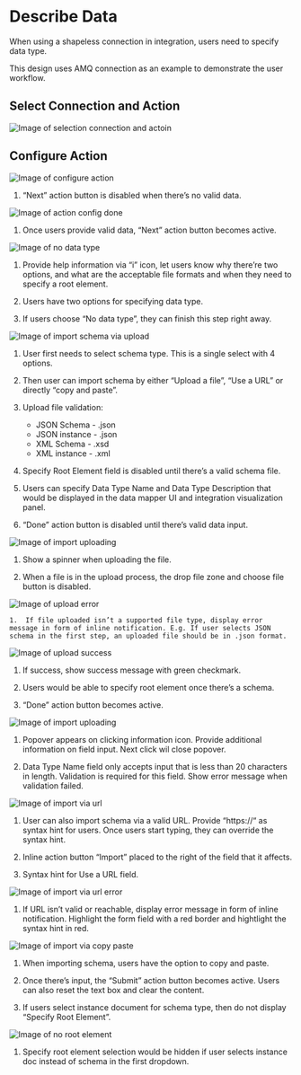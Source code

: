 # Describe Data

When using a shapeless connection in integration, users need to specify data type.

This design uses AMQ connection as an example to demonstrate the user workflow.

## Select Connection and Action

![Image of selection connection and actoin](img/describe-data-workflow.png)

## Configure Action

![Image of configure action](img/describe-data-configaction.png)

1. “Next” action button is disabled when there’s no valid data.  

![Image of action config done](img/describe-data-actionconfig-done.png)

1. Once users provide valid data, “Next” action button becomes active.  

![Image of no data type](img/describe-data-specifydatatype-nodatatype.png)

1.	Provide help information via “i” icon, let users know why there’re two options, and what are the acceptable file formats and when they need to specify a root element.

2.	Users have two options for specifying data type.

3.	If users choose “No data type”, they can finish this step right away.

![Image of import schema via upload](img/describe-data-define-upload.png)

1. User first needs to select schema type. This is a single select with 4 options.

2. Then user can import schema by either “Upload a file”, “Use a URL” or directly “copy and paste”.

3. Upload file validation:
    - JSON Schema - .json
    - JSON instance - .json
    - XML Schema - .xsd
    - XML instance - .xml

4. Specify Root Element field is disabled until there’s a valid schema file.

5. Users can specify Data Type Name and Data Type Description that would be displayed in the data mapper UI and integration visualization panel.

6. “Done” action button is disabled until there’s valid data input.

![Image of import uploading](img/describe-data-define-uploading.png)

1. 	Show a spinner when uploading the file.

2. 	When a file is in the upload process, the drop file zone and choose file button is disabled.

![Image of upload error](img/describe-data-define-uploaderror.png)

	1. 	If file uploaded isn’t a supported file type, display error message in form of inline notification. E.g. If user selects JSON schema in the first step, an uploaded file should be in .json format.

![Image of upload success](img/describe-data-define-uploadsuccess.png)

1.	If success, show success message with green checkmark.

2.	Users would be able to specify root element once there’s a schema.

3.	“Done” action button becomes active.

![Image of import uploading](img/describe-data-define-dataTypeNameAndDescription.png)

1. Popover appears on clicking information icon. Provide additional information on field input. Next click wil close popover.

2. Data Type Name field only accepts input that is less than 20 characters in length. Validation is required for this field. Show error message when validation failed. 


![Image of import via url](img/describe-data-define-url.png)

1. 	User can also import schema via a valid URL. Provide “https://“ as syntax hint for users. Once users start typing, they can override the syntax hint.

2. 	Inline action button “Import” placed to the right of the field that it affects.

3. 	Syntax hint for Use a URL field.

![Image of import via url error](img/describe-data-define-urlerror.png)

1. 	If URL isn’t valid or reachable, display error message in form of inline notification. Highlight the form field with a red border and hightlight the syntax hint in red.

![Image of import via copy paste](img/describe-data-import-copyPaste.png)

1.	When importing schema, users have the option to copy and paste.

2.	Once there’s input, the “Submit” action button becomes active. Users can also reset the text box and clear the content.
    
3.	If users select instance document for schema type, then do not display “Specify Root Element”.

![Image of no root element](img/describe-data-define-noRootElement.png)

1. 	Specify root element selection would be hidden if user selects instance doc instead of schema in the first dropdown.
